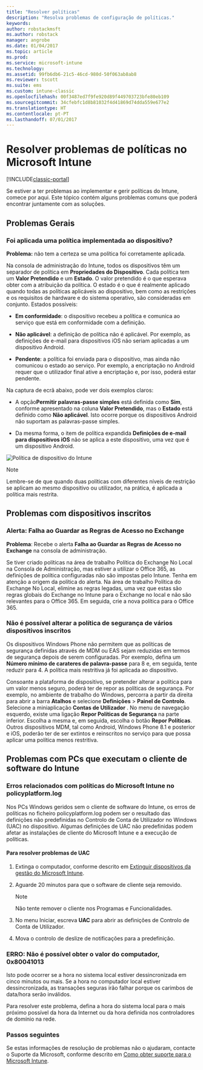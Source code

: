 ```yaml
---
title: "Resolver políticas"
description: "Resolva problemas de configuração de políticas."
keywords: 
author: robstackmsft
ms.author: robstack
manager: angrobe
ms.date: 01/04/2017
ms.topic: article
ms.prod: 
ms.service: microsoft-intune
ms.technology: 
ms.assetid: 99fb6db6-21c5-46cd-980d-50f063ab8ab8
ms.reviewer: tscott
ms.suite: ems
ms.custom: intune-classic
ms.openlocfilehash: 00f3487ed7f9fe920d89f449703723bfe80eb109
ms.sourcegitcommit: 34cfebfc1d8b81032f4d41869d74dda559e677e2
ms.translationtype: HT
ms.contentlocale: pt-PT
ms.lasthandoff: 07/01/2017
---
```

# <a name="troubleshoot-policies-in-microsoft-intune"></a>Resolver problemas de políticas no Microsoft Intune

[!INCLUDE[classic-portal](../includes/classic-portal.md)]

Se estiver a ter problemas ao implementar e gerir políticas do Intune, comece por aqui. Este tópico contém alguns problemas comuns que poderá encontrar juntamente com as soluções.

## <a name="general-issues"></a>Problemas Gerais

### <a name="was-a-deployed-policy-applied-to-the-device"></a>Foi aplicada uma política implementada ao dispositivo?
**Problema:** não tem a certeza se uma política foi corretamente aplicada.

Na consola de administração do Intune, todos os dispositivos têm um separador de política em **Propriedades do Dispositivo**. Cada política tem um **Valor Pretendido** e um **Estado**. O valor pretendido é o que esperava obter com a atribuição da política. O estado é o que é realmente aplicado quando todas as políticas aplicáveis ao dispositivo, bem como as restrições e os requisitos de hardware e do sistema operativo, são consideradas em conjunto. Estados possíveis:

-   **Em conformidade**: o dispositivo recebeu a política e comunica ao serviço que está em conformidade com a definição.

-   **Não aplicável**: a definição de política não é aplicável. Por exemplo, as definições de e-mail para dispositivos iOS não seriam aplicadas a um dispositivo Android.

-   **Pendente**: a política foi enviada para o dispositivo, mas ainda não comunicou o estado ao serviço. Por exemplo, a encriptação no Android requer que o utilizador final ative a encriptação e, por isso, poderá estar pendente.

Na captura de ecrã abaixo, pode ver dois exemplos claros:

-   A opção**Permitir palavras-passe simples** está definida como **Sim**, conforme apresentado na coluna **Valor Pretendido**, mas o **Estado** está definido como **Não aplicável**. Isto ocorre porque os dispositivos Android não suportam as palavras-passe simples.

-   Da mesma forma, o item de política expandida **Definições de e-mail para dispositivos iOS** não se aplica a este dispositivo, uma vez que é um dispositivo Android.

![Política de dispositivo do Intune](../media/Intune-Device-Policy-v.2.jpg)

> [!NOTE]
> Lembre-se de que quando duas políticas com diferentes níveis de restrição se aplicam ao mesmo dispositivo ou utilizador, na prática, é aplicada a política mais restrita.


## <a name="issues-with-enrolled-devices"></a>Problemas com dispositivos inscritos

### <a name="alert-saving-of-access-rules-to-exchange-has-failed"></a>Alerta: Falha ao Guardar as Regras de Acesso no Exchange
**Problema**: Recebe o alerta **Falha ao Guardar as Regras de Acesso no Exchange**  na consola de administração.

Se tiver criado políticas na área de trabalho Política do Exchange No Local na Consola de Administração, mas estiver a utilizar o Office 365, as definições de política configuradas não são impostas pelo Intune. Tenha em atenção a origem da política do alerta.  Na área de trabalho Política do Exchange No Local, elimine as regras legadas, uma vez que estas são regras globais do Exchange no Intune para o Exchange no local e não são relevantes para o Office 365. Em seguida, crie a nova política para o Office 365.

### <a name="cannot-change-security-policy-for-various-enrolled-devices"></a>Não é possível alterar a política de segurança de vários dispositivos inscritos
Os dispositivos Windows Phone não permitem que as políticas de segurança definidas através de MDM ou EAS sejam reduzidas em termos de segurança depois de serem configuradas. Por exemplo, defina um **Número mínimo de carateres de palavra-passe** para 8 e, em seguida, tente reduzir para 4. A política mais restritiva já foi aplicada ao dispositivo.

Consoante a plataforma de dispositivo, se pretender alterar a política para um valor menos seguro, poderá ter de repor as políticas de segurança.
Por exemplo, no ambiente de trabalho do Windows, percorra a partir da direita para abrir a barra **Atalhos** e selecione **Definições** &gt; **Painel de Controlo**.  Selecione a miniaplicação **Contas de Utilizador** .
No menu de navegação esquerdo, existe uma ligação **Repor Políticas de Segurança** na parte inferior. Escolha a mesma e, em seguida, escolha o botão **Repor Políticas**.
Outros dispositivos MDM, tal como Android, Windows Phone 8.1 e posterior e iOS, poderão ter de ser extintos e reinscritos no serviço para que possa aplicar uma política menos restritiva.

## <a name="issues-with-pcs-that-run-the-intune-software-client"></a>Problemas com PCs que executam o cliente de software do Intune

### <a name="microsoft-intune-policy-related-errors-in-policyplatformlog"></a>Erros relacionados com políticas do Microsoft Intune no policyplatform.log
Nos PCs Windows geridos sem o cliente de software do Intune, os erros de políticas no ficheiro policyplatform.log podem ser o resultado das definições não predefinidas no Controlo de Conta de Utilizador no Windows (UAC) no dispositivo. Algumas definições de UAC não predefinidas podem afetar as instalações de cliente do Microsoft Intune e a execução de políticas.

#### <a name="to-resolve-uac-issues"></a>Para resolver problemas de UAC

1.  Extinga o computador, conforme descrito em [Extinguir dispositivos da gestão do Microsoft Intune](/intune-classic/deploy-use/retire-devices-from-microsoft-intune-management).

2.  Aguarde 20 minutos para que o software de cliente seja removido.

    > [!NOTE]
    > Não tente remover o cliente nos Programas e Funcionalidades.

3.  No menu Iniciar, escreva **UAC** para abrir as definições de Controlo de Conta de Utilizador.

4.  Mova o controlo de deslize de notificações para a predefinição.

### <a name="error-cannot-obtain-the-value-from-the-computer-0x80041013"></a>ERRO: Não é possível obter o valor do computador, 0x80041013
Isto pode ocorrer se a hora no sistema local estiver dessincronizada em cinco minutos ou mais. Se a hora no computador local estiver dessincronizada, as transações seguras irão falhar porque os carimbos de data/hora serão inválidos.

Para resolver este problema, defina a hora do sistema local para o mais próximo possível da hora da Internet ou da hora definida nos controladores de domínio na rede.








### <a name="next-steps"></a>Passos seguintes
Se estas informações de resolução de problemas não o ajudaram, contacte o Suporte da Microsoft, conforme descrito em [Como obter suporte para o Microsoft Intune](how-to-get-support-for-microsoft-intune.md).

